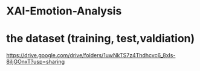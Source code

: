 # XAI-Emotion-Analysis

# the dataset (training, test,valdiation)

https://drive.google.com/drive/folders/1uwNkTS7z4Thdhcvc6_8xIs-8iIjGOnxT?usp=sharing
